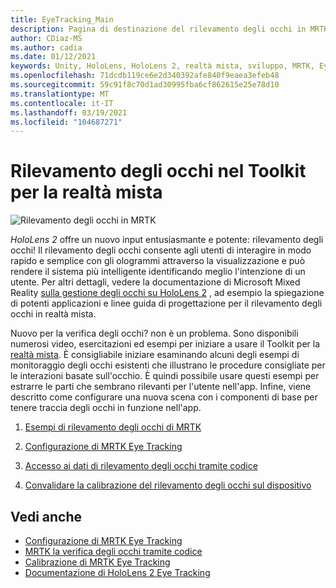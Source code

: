 ```yaml
---
title: EyeTracking_Main
description: Pagina di destinazione del rilevamento degli occhi in MRTK
author: CDiaz-MS
ms.author: cadia
ms.date: 01/12/2021
keywords: Unity, HoloLens, HoloLens 2, realtà mista, sviluppo, MRTK, EyeTracking,
ms.openlocfilehash: 71dcdb119ce6e2d340392afe840f9eaea3efeb48
ms.sourcegitcommit: 59c91f8c70d1ad30995fba6cf862615e25e78d10
ms.translationtype: MT
ms.contentlocale: it-IT
ms.lasthandoff: 03/19/2021
ms.locfileid: "104687271"
---
```

# <a name="eye-tracking-in-the-mixed-reality-toolkit"></a>Rilevamento degli occhi nel Toolkit per la realtà mista

![Rilevamento degli occhi in MRTK](../images/eye-tracking/mrtk_et_compilation.png)

_HoloLens 2_ offre un nuovo input entusiasmante e potente: rilevamento degli occhi!
Il rilevamento degli occhi consente agli utenti di interagire in modo rapido e semplice con gli ologrammi attraverso la visualizzazione e può rendere il sistema più intelligente identificando meglio l'intenzione di un utente. Per altri dettagli, vedere la documentazione di Microsoft Mixed Reality [sulla gestione degli occhi su HoloLens 2](https://docs.microsoft.com/windows/mixed-reality/eye-tracking) , ad esempio la spiegazione di potenti applicazioni e linee guida di progettazione per il rilevamento degli occhi in realtà mista.

Nuovo per la verifica degli occhi? non è un problema. Sono disponibili numerosi video, esercitazioni ed esempi per iniziare a usare il Toolkit per la [realtà mista](https://github.com/Microsoft/MixedRealityToolkit-Unity).
È consigliabile iniziare esaminando alcuni degli esempi di monitoraggio degli occhi esistenti che illustrano le procedure consigliate per le interazioni basate sull'occhio. È quindi possibile usare questi esempi per estrarre le parti che sembrano rilevanti per l'utente nell'app. Infine, viene descritto come configurare una nuova scena con i componenti di base per tenere traccia degli occhi in funzione nell'app.

1. [Esempi di rilevamento degli occhi di MRTK](EyeTracking_ExamplesOverview.md)

2. [Configurazione di MRTK Eye Tracking](EyeTracking_BasicSetup.md)

3. [Accesso ai dati di rilevamento degli occhi tramite codice](EyeTracking_EyeGazeProvider.md)

4. [Convalidare la calibrazione del rilevamento degli occhi sul dispositivo](EyeTracking_IsUserCalibrated.md)

## <a name="see-also"></a>Vedi anche

- [Configurazione di MRTK Eye Tracking](EyeTracking_BasicSetup.md)
- [MRTK la verifica degli occhi tramite codice](EyeTracking_EyeGazeProvider.md)
- [Calibrazione di MRTK Eye Tracking](EyeTracking_IsUserCalibrated.md)
- [Documentazione di HoloLens 2 Eye Tracking](https://docs.microsoft.com/windows/mixed-reality/eye-tracking)

